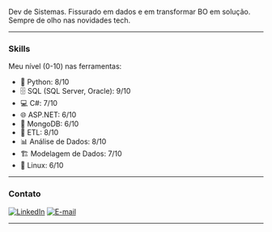 

Dev de Sistemas. Fissurado em dados e em transformar BO em solução. Sempre de olho nas novidades tech.

---

### Skills

Meu nível (0-10) nas ferramentas:

* 🐍 Python: 8/10
* 🗄️ SQL (SQL Server, Oracle): 9/10
* 💻 C#: 7/10
* 🌐 ASP.NET: 6/10
* 🍃 MongoDB: 6/10
* 🔀 ETL: 8/10
* 📊 Análise de Dados: 8/10
* 🏗️ Modelagem de Dados: 7/10
* 🐧 Linux: 6/10

---

### Contato

[![LinkedIn](https://img.shields.io/badge/LinkedIn-0077B5?style=for-the-badge&logo=linkedin&logoColor=white)](https://br.linkedin.com/in/fernando-augusto-ba286b240)
[![E-mail](https://img.shields.io/badge/Gmail-D14836?style=for-the-badge&logo=gmail&logoColor=white)](mailto:nando.aju.2001@gmail.com)

---
